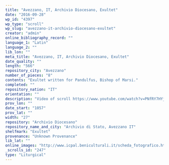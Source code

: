 ```yaml
---
title: "Avezzano, IT, Archivio Diocesano, Exultet"
date: "2016-09-28"
wp_id: "4397"
wp_type: "scroll"
wp_slug: "avezzano-it-archivio-diocesano-exultet"
creator: "admin"
online_bibliography_record: ""
language_1: "Latin"
language_2: ""
lib_lon: ""
meta_title: "Avezzano, IT, Archivio Diocesano, Exultet"
date_quality: ""
length: "566"
repository_city: "Avezzano"
number_of_pieces: "8"
contents: "Exultet written for Pandulfus, Bishop of Marsi."
completed: ""
repository_nation: "IT"
orientation: ""
description: "Video of scroll https://www.youtube.com/watch?v=PNfRY7HYjsY"
prov_lon: ""
date_start: "1057"
prov_lat: ""
width: "27"
repository: "Archivio Diocesano"
repository_name_and_city: "Archivio di Stato, Avezzano IT"
shelfmark: "Exultet"
provenance: "Unknown Provenance"
lib_lat: ""
online_images: "http://www.icpal.beniculturali.it/scheda_fotografico.html?ids_foto=C25E9B70-9A76-4381-8E39-18D05F56C7FD"
_scrolls_id: "247"
type: "Liturgical"
---
```



